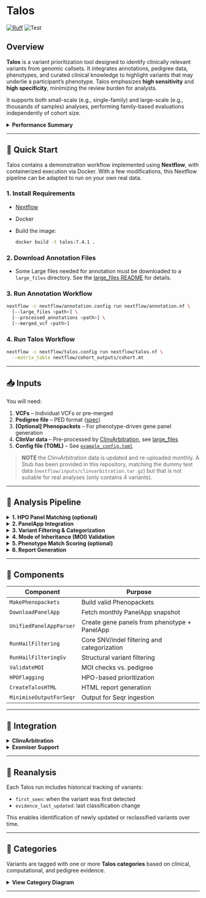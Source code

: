 # Talos

[![Ruff](https://img.shields.io/endpoint?url=https://raw.githubusercontent.com/astral-sh/ruff/main/assets/badge/v2.json)](https://github.com/astral-sh/ruff)
![Test](https://github.com/populationgenomics/automated-interpretation-pipeline/actions/workflows/test.yaml/badge.svg)

## Overview

**Talos** is a variant prioritization tool designed to identify clinically relevant variants from genomic callsets. It integrates annotations, pedigree data, phenotypes, and curated clinical knowledge to highlight variants that may underlie a participant’s phenotype. Talos emphasizes **high sensitivity** and **high specificity**, minimizing the review burden for analysts.

It supports both small-scale (e.g., single-family) and large-scale (e.g., thousands of samples) analyses, performing family-based evaluations independently of cohort size.

<details>
<summary><strong>Performance Summary</strong></summary>

* \~1 variant returned per proband
* \~2 variants for singletons
* \~25% of returned variants are clinically relevant
* \~40% of variants flagged for special attention are clinically relevant

**Resource Usage** (demo on toy data):

* Annotation: \~2 min
* Talos run: \~5 min
* Hardware: 2 cores, 8 GB RAM

> For performance tracking and improvements, please use `-with-report` and share output details with us.

</details>

---

## 🚀 Quick Start

Talos contains a demonstration workflow implemented using **Nextflow**, with containerized execution via Docker. With a few modifications, this Nextflow pipeline can be adapted to run on your own real data.

### 1. Install Requirements

* [Nextflow](https://www.nextflow.io/docs/latest/install.html)
* Docker
  
* Build the image:

  ```bash
  docker build -t talos:7.4.1 .
  ```

### 2. Download Annotation Files

* Some Large files needed for annotation must be downloaded to a `large_files` directory. See the [large\_files README](large_files/README.md) for details.

### 3. Run Annotation Workflow

```bash
nextflow -c nextflow/annotation.config run nextflow/annotation.nf \
  [--large_files <path>] \
  [--processed_annotations <path>] \
  [--merged_vcf <path>]
```

### 4. Run Talos Workflow

```bash
nextflow -c nextflow/talos.config run nextflow/talos.nf \
  --matrix_table nextflow/cohort_outputs/cohort.mt
```

---

## 📥 Inputs

You will need:

1. **VCFs** – Individual VCFs or pre-merged
2. **Pedigree file** – PED format ([spec](https://gatk.broadinstitute.org/hc/en-us/articles/360035531972-PED-Pedigree-format))
3. **\[Optional] Phenopackets** – For phenotype-driven gene panel generation
4. **ClinVar data** – Pre-processed by [ClinvArbitration](https://github.com/populationgenomics/ClinvArbitration), see [large_files](large_files/README.md#talos-workflow)
5. **Config file (TOML)** – See [`example_config.toml`](src/talos/example_config.toml)

> **NOTE** the ClinvArbitration data is updated and re-uploaded monthly. A Stub has been provided in this repository, matching the dummy test data (`nextflow/inputs/clinvarbitration.tar.gz`) but that is not suitable for real analyses (only contains 4 variants).

---

## 🔬 Analysis Pipeline

<details>
<summary><strong>1. HPO Panel Matching (optional)</strong></summary>
If phenotype data is provided via Phenopackets, Talos selects gene panels from PanelApp that match reported HPO terms.
</details>

<details>
<summary><strong>2. PanelApp Integration</strong></summary>
Combines phenotype-driven panels with a default Mendelian gene panel to broaden coverage.
</details>

<details>
<summary><strong>3. Variant Filtering & Categorization</strong></summary>
Applies hard filters (e.g., population frequency, artifact removal), then classifies remaining variants via a decision-tree framework.
</details>

<details>
<summary><strong>4. Mode of Inheritance (MOI) Validation</strong></summary>
Checks whether variant inheritance patterns align with reported family structure and expected MOI.
</details>

<details>
<summary><strong>5. Phenotype Match Scoring (optional)</strong></summary>
Uses semantic similarity to compare variant-associated genes to the proband’s HPO terms.
</details>

<details>
<summary><strong>6. Report Generation</strong></summary>
Creates individual and cohort HTML reports, including:
- Variant categories and flags  
- Inheritance consistency  
- Phenotype scores (if applicable)  
- Evidence sources and provenance  
</details>

---

## 🧱 Components

| Component               | Purpose                                      |
| ----------------------- | -------------------------------------------- |
| `MakePhenopackets`      | Build valid Phenopackets                     |
| `DownloadPanelApp`      | Fetch monthly PanelApp snapshot              |
| `UnifiedPanelAppParser` | Create gene panels from phenotype + PanelApp |
| `RunHailFiltering`      | Core SNV/indel filtering and categorization  |
| `RunHailFilteringSv`    | Structural variant filtering                 |
| `ValidateMOI`           | MOI checks vs. pedigree                      |
| `HPOFlagging`           | HPO-based prioritization                     |
| `CreateTalosHTML`       | HTML report generation                       |
| `MinimiseOutputForSeqr` | Output for Seqr ingestion                    |

---

## 🔗 Integration

<details>
<summary><strong>ClinvArbitration</strong></summary>

Talos uses [ClinvArbitration](https://github.com/populationgenomics/ClinvArbitration) to:

* Resolve conflicting ClinVar submissions
* Favor trusted submitters (e.g., diagnostic labs)
* Normalize variant classification at the codon level
* Assign PM5 evidence

</details>

<details>
<summary><strong>Exomiser Support</strong></summary>

Talos can incorporate [Exomiser](https://github.com/exomiser/Exomiser) output:

```bash
src/talos/AggregateExomiserVariantTsvs.py
```

This script aggregates variant TSVs into a Hail Table for filtering integration.

</details>

---

## 🔁 Reanalysis

Each Talos run includes historical tracking of variants:

* `first_seen`: when the variant was first detected
* `evidence_last_updated`: last classification change

This enables identification of newly updated or reclassified variants over time.

---

## 🧪 Categories

Variants are tagged with one or more **Talos categories** based on clinical, computational, and pedigree evidence.

<details>
<summary><strong>View Category Diagram</strong></summary>

![Category Diagram](design_docs/images/Categories.png)

</details>

---
